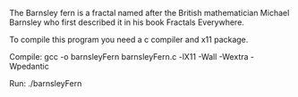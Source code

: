 The Barnsley fern is a fractal named after the British mathematician Michael Barnsley who first described it in his book Fractals Everywhere.

To compile this program you need a c compiler and x11 package.

Compile:
gcc -o barnsleyFern barnsleyFern.c -lX11 -Wall -Wextra -Wpedantic

Run:
./barnsleyFern
